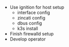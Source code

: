 - Use ignition for host setup
  - interface config
  - zincati config
  - dbus config
  - k3s install
- Finish firewalld setup
- Develop operator

